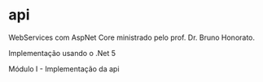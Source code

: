 # api
WebServices com AspNet Core ministrado pelo prof. Dr. Bruno Honorato.

Implementação usando o .Net 5

Módulo I - Implementação da api

